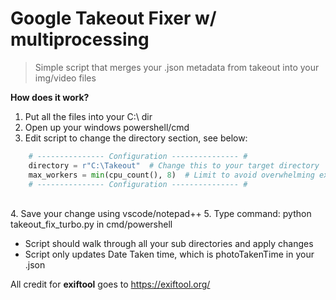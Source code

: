 # Google Takeout Fixer w/ multiprocessing
> Simple script that merges your .json metadata from takeout into your img/video files

**How does it work?**
1. Put all the files into your C:\ dir
2. Open up your windows powershell/cmd
3. Edit script to change the directory section, see below:  


```py
    # --------------- Configuration --------------- #
    directory = r"C:\Takeout"  # Change this to your target directory
    max_workers = min(cpu_count(), 8)  # Limit to avoid overwhelming exiftool
    # --------------- Configuration --------------- #
```
\
4. Save your change using vscode/notepad++
5. Type command: python takeout_fix_turbo.py in cmd/powershell  

- Script should walk through all your sub directories and apply changes
- Script only updates Date Taken time, which is photoTakenTime in your .json

All credit for **exiftool** goes to https://exiftool.org/



